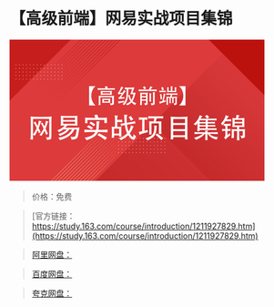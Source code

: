 # 【高级前端】网易实战项目集锦

![img](../../../assets/study163/free/2c2b27ce87e1450ea15e63400b3eeffb.jpg)

> 价格：免费

> [官方链接：https://study.163.com/course/introduction/1211927829.htm](https://study.163.com/course/introduction/1211927829.htm)

> [阿里网盘：]()

> [百度网盘：]()

> [夸克网盘：]()
